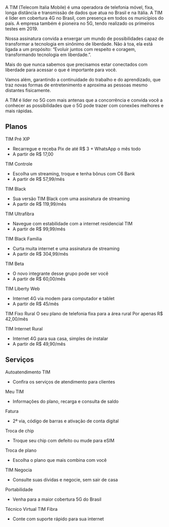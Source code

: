 A TIM (Telecom Italia Mobile) é uma operadora de telefonia móvel, fixa, longa distância e transmissão de dados que atua no Brasil e na Itália. A TIM é líder em cobertura 4G no Brasil, com presença em todos os municípios do país. A empresa também é pioneira no 5G, tendo realizado os primeiros testes em 2019.

Nossa assinatura convida a enxergar um mundo de possibilidades capaz de transformar a tecnologia em sinônimo de liberdade. Não à toa, ela está ligada a um propósito: “Evoluir juntos com respeito e coragem, transformando tecnologia em liberdade.”.

Mais do que nunca sabemos que precisamos estar conectados com liberdade para acessar o que é importante para você.

Vamos além, garantindo a continuidade do trabalho e do aprendizado, que traz novas formas de entretenimento e aproxima as pessoas mesmo distantes fisicamente.

A TIM é líder no 5G com mais antenas que a concorrência e convida você a conhecer as possibilidades que o 5G pode trazer com conexões melhores e mais rápidas.

## Planos

TIM Pré XIP
- Recarregue e receba Pix de até R$ 3 + WhatsApp o mês todo
- A partir de R$ 17,00

TIM Controle
- Escolha um streaming, troque e tenha bônus com C6 Bank
- A partir de R$ 57,99/mês

TIM Black
- Sua versão TIM Black com uma assinatura de streaming
- A partir de R$ 119,99/mês

TIM Ultrafibra
- Navegue com estabilidade com a internet residencial TIM
- A partir de R$ 99,99/mês

TIM Black Família
- Curta muita internet e uma assinatura de streaming
- A partir de R$ 304,99/mês

TIM Beta
- O novo integrante desse grupo pode ser você
- A partir de R$ 60,00/mês

TIM Liberty Web
- Internet 4G via modem para computador e tablet
- A partir de R$ 45/mês

TIM Fixo Rural
O seu plano de telefonia fixa para a área rural
Por apenas R$ 42,00/mês

TIM Internet Rural
- Internet 4G para sua casa, simples de instalar
- A partir de R$ 49,90/mês

## Serviços
Autoatendimento TIM
- Confira os serviços de atendimento para clientes

Meu TIM
- Informações do plano, recarga e consulta de saldo

Fatura
- 2ª via, código de barras e ativação de conta digital

Troca de chip
- Troque seu chip com defeito ou mude para eSIM

Troca de plano
- Escolha o plano que mais combina com você

TIM Negocia
- Consulte suas dívidas e negocie, sem sair de casa

Portabilidade
- Venha para a maior cobertura 5G do Brasil

Técnico Virtual TIM Fibra
- Conte com suporte rápido para sua internet